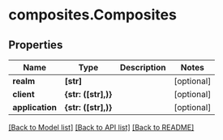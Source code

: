 # composites.Composites

## Properties
Name | Type | Description | Notes
------------ | ------------- | ------------- | -------------
**realm** | **[str]** |  | [optional] 
**client** | **{str: ([str],)}** |  | [optional] 
**application** | **{str: ([str],)}** |  | [optional] 

[[Back to Model list]](../README.md#documentation-for-models) [[Back to API list]](../README.md#documentation-for-api-endpoints) [[Back to README]](../README.md)


